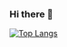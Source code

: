 ### Hi there 👋

[![Top Langs](https://github-readme-stats.vercel.app/api/top-langs/?username=claudi&langs_count=3&layout=compact)](https://github.com/anuraghazra/github-readme-stats)

<!--
**claudi-test/claudi-test** is a ✨ _special_ ✨ repository because its `README.md` (this file) appears on your GitHub profile.

Here are some ideas to get you started:

- 🔭 I’m currently working on ...
- 🌱 I’m currently learning ...
- 👯 I’m looking to collaborate on ...
- 🤔 I’m looking for help with ...
- 💬 Ask me about ...
- 📫 How to reach me: ...
- 😄 Pronouns: ...
- ⚡ Fun fact: ...
-->
